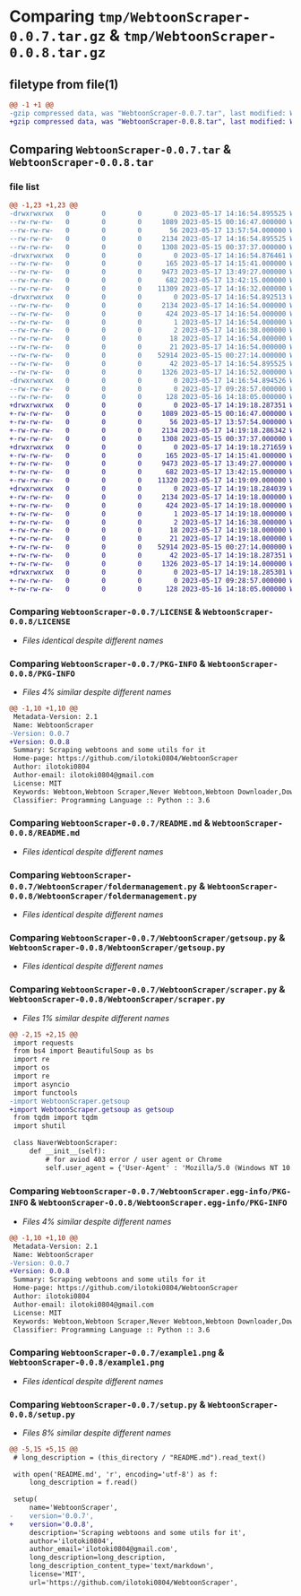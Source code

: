 # Comparing `tmp/WebtoonScraper-0.0.7.tar.gz` & `tmp/WebtoonScraper-0.0.8.tar.gz`

## filetype from file(1)

```diff
@@ -1 +1 @@
-gzip compressed data, was "WebtoonScraper-0.0.7.tar", last modified: Wed May 17 14:16:54 2023, max compression
+gzip compressed data, was "WebtoonScraper-0.0.8.tar", last modified: Wed May 17 14:19:18 2023, max compression
```

## Comparing `WebtoonScraper-0.0.7.tar` & `WebtoonScraper-0.0.8.tar`

### file list

```diff
@@ -1,23 +1,23 @@
-drwxrwxrwx   0        0        0        0 2023-05-17 14:16:54.895525 WebtoonScraper-0.0.7/
--rw-rw-rw-   0        0        0     1089 2023-05-15 00:16:47.000000 WebtoonScraper-0.0.7/LICENSE
--rw-rw-rw-   0        0        0       56 2023-05-17 13:57:54.000000 WebtoonScraper-0.0.7/MANIFEST.in
--rw-rw-rw-   0        0        0     2134 2023-05-17 14:16:54.895525 WebtoonScraper-0.0.7/PKG-INFO
--rw-rw-rw-   0        0        0     1308 2023-05-15 00:37:37.000000 WebtoonScraper-0.0.7/README.md
-drwxrwxrwx   0        0        0        0 2023-05-17 14:16:54.876461 WebtoonScraper-0.0.7/WebtoonScraper/
--rw-rw-rw-   0        0        0      165 2023-05-17 14:15:41.000000 WebtoonScraper-0.0.7/WebtoonScraper/__init__.py
--rw-rw-rw-   0        0        0     9473 2023-05-17 13:49:27.000000 WebtoonScraper-0.0.7/WebtoonScraper/foldermanagement.py
--rw-rw-rw-   0        0        0      682 2023-05-17 13:42:15.000000 WebtoonScraper-0.0.7/WebtoonScraper/getsoup.py
--rw-rw-rw-   0        0        0    11309 2023-05-17 14:16:32.000000 WebtoonScraper-0.0.7/WebtoonScraper/scraper.py
-drwxrwxrwx   0        0        0        0 2023-05-17 14:16:54.892513 WebtoonScraper-0.0.7/WebtoonScraper.egg-info/
--rw-rw-rw-   0        0        0     2134 2023-05-17 14:16:54.000000 WebtoonScraper-0.0.7/WebtoonScraper.egg-info/PKG-INFO
--rw-rw-rw-   0        0        0      424 2023-05-17 14:16:54.000000 WebtoonScraper-0.0.7/WebtoonScraper.egg-info/SOURCES.txt
--rw-rw-rw-   0        0        0        1 2023-05-17 14:16:54.000000 WebtoonScraper-0.0.7/WebtoonScraper.egg-info/dependency_links.txt
--rw-rw-rw-   0        0        0        2 2023-05-17 14:16:38.000000 WebtoonScraper-0.0.7/WebtoonScraper.egg-info/not-zip-safe
--rw-rw-rw-   0        0        0       18 2023-05-17 14:16:54.000000 WebtoonScraper-0.0.7/WebtoonScraper.egg-info/requires.txt
--rw-rw-rw-   0        0        0       21 2023-05-17 14:16:54.000000 WebtoonScraper-0.0.7/WebtoonScraper.egg-info/top_level.txt
--rw-rw-rw-   0        0        0    52914 2023-05-15 00:27:14.000000 WebtoonScraper-0.0.7/example1.png
--rw-rw-rw-   0        0        0       42 2023-05-17 14:16:54.895525 WebtoonScraper-0.0.7/setup.cfg
--rw-rw-rw-   0        0        0     1326 2023-05-17 14:16:52.000000 WebtoonScraper-0.0.7/setup.py
-drwxrwxrwx   0        0        0        0 2023-05-17 14:16:54.894526 WebtoonScraper-0.0.7/tests/
--rw-rw-rw-   0        0        0        0 2023-05-17 09:28:57.000000 WebtoonScraper-0.0.7/tests/__init__.py
--rw-rw-rw-   0        0        0      128 2023-05-16 14:18:05.000000 WebtoonScraper-0.0.7/tests/tests.py
+drwxrwxrwx   0        0        0        0 2023-05-17 14:19:18.287351 WebtoonScraper-0.0.8/
+-rw-rw-rw-   0        0        0     1089 2023-05-15 00:16:47.000000 WebtoonScraper-0.0.8/LICENSE
+-rw-rw-rw-   0        0        0       56 2023-05-17 13:57:54.000000 WebtoonScraper-0.0.8/MANIFEST.in
+-rw-rw-rw-   0        0        0     2134 2023-05-17 14:19:18.286342 WebtoonScraper-0.0.8/PKG-INFO
+-rw-rw-rw-   0        0        0     1308 2023-05-15 00:37:37.000000 WebtoonScraper-0.0.8/README.md
+drwxrwxrwx   0        0        0        0 2023-05-17 14:19:18.271659 WebtoonScraper-0.0.8/WebtoonScraper/
+-rw-rw-rw-   0        0        0      165 2023-05-17 14:15:41.000000 WebtoonScraper-0.0.8/WebtoonScraper/__init__.py
+-rw-rw-rw-   0        0        0     9473 2023-05-17 13:49:27.000000 WebtoonScraper-0.0.8/WebtoonScraper/foldermanagement.py
+-rw-rw-rw-   0        0        0      682 2023-05-17 13:42:15.000000 WebtoonScraper-0.0.8/WebtoonScraper/getsoup.py
+-rw-rw-rw-   0        0        0    11320 2023-05-17 14:19:09.000000 WebtoonScraper-0.0.8/WebtoonScraper/scraper.py
+drwxrwxrwx   0        0        0        0 2023-05-17 14:19:18.284039 WebtoonScraper-0.0.8/WebtoonScraper.egg-info/
+-rw-rw-rw-   0        0        0     2134 2023-05-17 14:19:18.000000 WebtoonScraper-0.0.8/WebtoonScraper.egg-info/PKG-INFO
+-rw-rw-rw-   0        0        0      424 2023-05-17 14:19:18.000000 WebtoonScraper-0.0.8/WebtoonScraper.egg-info/SOURCES.txt
+-rw-rw-rw-   0        0        0        1 2023-05-17 14:19:18.000000 WebtoonScraper-0.0.8/WebtoonScraper.egg-info/dependency_links.txt
+-rw-rw-rw-   0        0        0        2 2023-05-17 14:16:38.000000 WebtoonScraper-0.0.8/WebtoonScraper.egg-info/not-zip-safe
+-rw-rw-rw-   0        0        0       18 2023-05-17 14:19:18.000000 WebtoonScraper-0.0.8/WebtoonScraper.egg-info/requires.txt
+-rw-rw-rw-   0        0        0       21 2023-05-17 14:19:18.000000 WebtoonScraper-0.0.8/WebtoonScraper.egg-info/top_level.txt
+-rw-rw-rw-   0        0        0    52914 2023-05-15 00:27:14.000000 WebtoonScraper-0.0.8/example1.png
+-rw-rw-rw-   0        0        0       42 2023-05-17 14:19:18.287351 WebtoonScraper-0.0.8/setup.cfg
+-rw-rw-rw-   0        0        0     1326 2023-05-17 14:19:14.000000 WebtoonScraper-0.0.8/setup.py
+drwxrwxrwx   0        0        0        0 2023-05-17 14:19:18.285301 WebtoonScraper-0.0.8/tests/
+-rw-rw-rw-   0        0        0        0 2023-05-17 09:28:57.000000 WebtoonScraper-0.0.8/tests/__init__.py
+-rw-rw-rw-   0        0        0      128 2023-05-16 14:18:05.000000 WebtoonScraper-0.0.8/tests/tests.py
```

### Comparing `WebtoonScraper-0.0.7/LICENSE` & `WebtoonScraper-0.0.8/LICENSE`

 * *Files identical despite different names*

### Comparing `WebtoonScraper-0.0.7/PKG-INFO` & `WebtoonScraper-0.0.8/PKG-INFO`

 * *Files 4% similar despite different names*

```diff
@@ -1,10 +1,10 @@
 Metadata-Version: 2.1
 Name: WebtoonScraper
-Version: 0.0.7
+Version: 0.0.8
 Summary: Scraping webtoons and some utils for it
 Home-page: https://github.com/ilotoki0804/WebtoonScraper
 Author: ilotoki0804
 Author-email: ilotoki0804@gmail.com
 License: MIT
 Keywords: Webtoon,Webtoon Scraper,Never Webtoon,Webtoon Downloader,Download Webtoon
 Classifier: Programming Language :: Python :: 3.6
```

### Comparing `WebtoonScraper-0.0.7/README.md` & `WebtoonScraper-0.0.8/README.md`

 * *Files identical despite different names*

### Comparing `WebtoonScraper-0.0.7/WebtoonScraper/foldermanagement.py` & `WebtoonScraper-0.0.8/WebtoonScraper/foldermanagement.py`

 * *Files identical despite different names*

### Comparing `WebtoonScraper-0.0.7/WebtoonScraper/getsoup.py` & `WebtoonScraper-0.0.8/WebtoonScraper/getsoup.py`

 * *Files identical despite different names*

### Comparing `WebtoonScraper-0.0.7/WebtoonScraper/scraper.py` & `WebtoonScraper-0.0.8/WebtoonScraper/scraper.py`

 * *Files 1% similar despite different names*

```diff
@@ -2,15 +2,15 @@
 import requests
 from bs4 import BeautifulSoup as bs
 import re
 import os
 import re
 import asyncio
 import functools
-import WebtoonScraper.getsoup
+import WebtoonScraper.getsoup as getsoup
 from tqdm import tqdm
 import shutil
 
 class NaverWebtoonScraper:
     def __init__(self):
         # for aviod 403 error / user agent or Chrome
         self.user_agent = {'User-Agent' : 'Mozilla/5.0 (Windows NT 10.0; Win64; x64) AppleWebKit/537.36 (KHTML, like Gecko) Chrome/113.0.0.0 Safari/537.36'}
```

### Comparing `WebtoonScraper-0.0.7/WebtoonScraper.egg-info/PKG-INFO` & `WebtoonScraper-0.0.8/WebtoonScraper.egg-info/PKG-INFO`

 * *Files 4% similar despite different names*

```diff
@@ -1,10 +1,10 @@
 Metadata-Version: 2.1
 Name: WebtoonScraper
-Version: 0.0.7
+Version: 0.0.8
 Summary: Scraping webtoons and some utils for it
 Home-page: https://github.com/ilotoki0804/WebtoonScraper
 Author: ilotoki0804
 Author-email: ilotoki0804@gmail.com
 License: MIT
 Keywords: Webtoon,Webtoon Scraper,Never Webtoon,Webtoon Downloader,Download Webtoon
 Classifier: Programming Language :: Python :: 3.6
```

### Comparing `WebtoonScraper-0.0.7/example1.png` & `WebtoonScraper-0.0.8/example1.png`

 * *Files identical despite different names*

### Comparing `WebtoonScraper-0.0.7/setup.py` & `WebtoonScraper-0.0.8/setup.py`

 * *Files 8% similar despite different names*

```diff
@@ -5,15 +5,15 @@
 # long_description = (this_directory / "README.md").read_text()
 
 with open('README.md', 'r', encoding='utf-8') as f:
     long_description = f.read()
 
 setup(
     name='WebtoonScraper',
-    version='0.0.7',
+    version='0.0.8',
     description='Scraping webtoons and some utils for it',
     author='ilotoki0804',
     author_email='ilotoki0804@gmail.com',
     long_description=long_description,
     long_description_content_type='text/markdown',
     license='MIT',
     url='https://github.com/ilotoki0804/WebtoonScraper',
```

